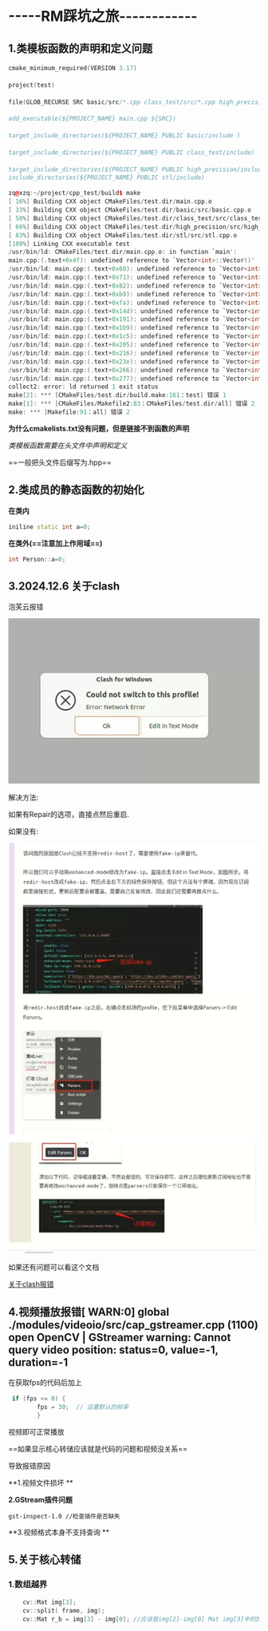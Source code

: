# -----RM踩坑之旅------------

## 1.类模板函数的声明和定义问题



``` c++
cmake_minimum_required(VERSION 3.17)

project(test)

file(GLOB_RECURSE SRC basic/src/*.cpp class_test/src/*.cpp high_precision/src/*.cpp stl/src/*.cpp)

add_executable(${PROJECT_NAME} main.cpp ${SRC})

target_include_directories(${PROJECT_NAME} PUBLIC basic/include )

target_include_directories(${PROJECT_NAME} PUBLIC class_test/include)

target_include_directories(${PROJECT_NAME} PUBLIC high_precision/include)
include_directories(${PROJECT_NAME} PUBLIC stl/include)
```



``` c++
zq@xzq:~/project/cpp_test/build$ make
[ 16%] Building CXX object CMakeFiles/test.dir/main.cpp.o
[ 33%] Building CXX object CMakeFiles/test.dir/basic/src/basic.cpp.o
[ 50%] Building CXX object CMakeFiles/test.dir/class_test/src/class_test.cpp.o
[ 66%] Building CXX object CMakeFiles/test.dir/high_precision/src/high_precision.cpp.o
[ 83%] Building CXX object CMakeFiles/test.dir/stl/src/stl.cpp.o
[100%] Linking CXX executable test
/usr/bin/ld: CMakeFiles/test.dir/main.cpp.o: in function `main':
main.cpp:(.text+0x4f): undefined reference to `Vector<int>::Vector()'
/usr/bin/ld: main.cpp:(.text+0x60): undefined reference to `Vector<int>::pushBack(int)'
/usr/bin/ld: main.cpp:(.text+0x71): undefined reference to `Vector<int>::pushBack(int)'
/usr/bin/ld: main.cpp:(.text+0x82): undefined reference to `Vector<int>::pushBack(int)'
/usr/bin/ld: main.cpp:(.text+0xb9): undefined reference to `Vector<int>::popBack()'
/usr/bin/ld: main.cpp:(.text+0xfa): undefined reference to `Vector<int>::insert(int, int)'
/usr/bin/ld: main.cpp:(.text+0x14d): undefined reference to `Vector<int>::front()'
/usr/bin/ld: main.cpp:(.text+0x191): undefined reference to `Vector<int>::back()'
/usr/bin/ld: main.cpp:(.text+0x1b9): undefined reference to `Vector<int>::clear()'
/usr/bin/ld: main.cpp:(.text+0x1c5): undefined reference to `Vector<int>::empty()'
/usr/bin/ld: main.cpp:(.text+0x205): undefined reference to `Vector<int>::pushBack(int)'
/usr/bin/ld: main.cpp:(.text+0x216): undefined reference to `Vector<int>::pushBack(int)'
/usr/bin/ld: main.cpp:(.text+0x23e): undefined reference to `Vector<int>::size()'
/usr/bin/ld: main.cpp:(.text+0x266): undefined reference to `Vector<int>::begin()'
/usr/bin/ld: main.cpp:(.text+0x277): undefined reference to `Vector<int>::end()'
collect2: error: ld returned 1 exit status
make[2]: *** [CMakeFiles/test.dir/build.make:161：test] 错误 1
make[1]: *** [CMakeFiles/Makefile2:83：CMakeFiles/test.dir/all] 错误 2
make: *** [Makefile:91：all] 错误 2
```

**为什么cmakelists.txt没有问题，但是链接不到函数的声明**

*类模板函数需要在头文件中声明和定义*

==一般把头文件后缀写为.hpp==

## 2.类成员的静态函数的初始化

**在类内**

``` c++
iniline static int a=0;
```

**在类外(==注意加上作用域==)**

``` c++
int Person::a=0;
```

## 3.2024.12.6 关于clash

泡芙云报错

![img](https://github.com/cat418/wrong/blob/main/RM%E8%B8%A9%E5%9D%91picture/1.png)

解决方法:

如果有Repair的选项，直接点然后重启.

如果没有:

![image-20241206201113109](https://github.com/cat418/wrong/blob/main/RM%E8%B8%A9%E5%9D%91picture/2.png)

如果还有问题可以看这个文档

[ 关于clash报错 ](https://blog.csdn.net/qq_62650410/article/details/132133333)

## 4.视频播放报错[ WARN:0] global ./modules/videoio/src/cap_gstreamer.cpp (1100) open OpenCV | GStreamer warning: Cannot query video position: status=0, value=-1, duration=-1

在获取fps的代码后加上

``` c++
 if (fps <= 0) {
        fps = 30;  // 设置默认的帧率
        }
```

视频即可正常播放

==如果显示核心转储应该就是代码的问题和视频没关系==

导致报错原因

**1.视频文件损坏 **

**2.GStream插件问题** 

``` c++gst-inspect-1.0
gst-inspect-1.0 //检查插件是否缺失
```

**3.视频格式本身不支持查询 **



## 5.关于核心转储

### 1.数组越界

``` c++
    cv::Mat img[3];
    cv::split( frame, img);
    cv::Mat r_b = img[3] - img[0]; //应该是img[2]-img[0] Mat img[3]中的3是元素的个数 最后一行的3是下标
```







